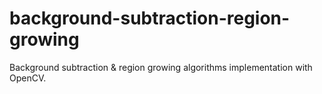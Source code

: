# background-subtraction-region-growing
Background subtraction &amp; region growing algorithms implementation with OpenCV.
